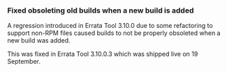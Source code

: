 ### Fixed obsoleting old builds when a new build is added

A regression introduced in Errata Tool 3.10.0 due to some refactoring to
support non-RPM files caused builds to not be properly obsoleted when a new
build was added.

This was fixed in Errata Tool 3.10.0.3 which was shipped live on 19 September.
